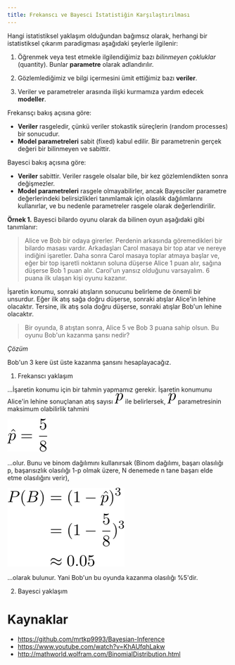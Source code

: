 ```yaml
---
title: Frekanscı ve Bayesci İstatistiğin Karşılaştırılması
---
```


Hangi istatistiksel yaklaşım olduğundan bağımsız olarak, herhangi bir istatistiksel çıkarım paradigması aşağıdaki şeylerle ilgilenir:

1. Öğrenmek veya test etmekle ilgilendiğimiz bazı _bilinmeyen çokluklar_ (quantity). Bunlar **parametre** olarak adlandırılır.

2. Gözlemlediğimiz ve bilgi içermesini ümit ettiğimiz bazı **veriler**.

3. Veriler ve parametreler arasında ilişki kurmamıza yardım edecek **modeller**.

Frekansçı bakış açısına göre:

* **Veriler** rasgeledir, çünkü veriler stokastik süreçlerin (random processes) bir sonucudur.
* **Model parametreleri** sabit (fixed) kabul edilir. Bir parametrenin gerçek değeri bir bilinmeyen ve sabittir.

Bayesci bakış açısına göre:

* **Veriler** sabittir. Veriler rasgele olsalar bile, bir kez gözlemlendikten sonra değişmezler.
* **Model parametreleri** rasgele olmayabilirler, ancak Bayesciler parametre değerlerindeki belirsizlikleri tanımlamak için olasılık dağılımlarını kullanırlar, ve bu nedenle parametreler rasgele olarak değerlendirilir.

**Örnek 1.** Bayesci bilardo oyunu olarak da bilinen oyun aşağıdaki gibi tanımlanır:

> Alice ve Bob bir odaya girerler. Perdenin arkasında göremedikleri bir bilardo masası vardır. Arkadaşları Carol masaya bir top atar ve nereye indiğini işaretler. Daha sonra Carol masaya toplar atmaya başlar ve, eğer bir top işaretli noktanın soluna düşerse Alice 1 puan alır, sağına düşerse Bob 1 puan alır. Carol'un yansız olduğunu varsayalım. 6 puana ilk ulaşan kişi oyunu kazanır.

İşaretin konumu, sonraki atışların sonucunu belirleme de önemli bir unsurdur. Eğer ilk atış sağa doğru düşerse, sonraki atışlar Alice'in lehine olacaktır. Tersine, ilk atış sola doğru düşerse, sonraki atışlar Bob'un lehine olacaktır.

> Bir oyunda, 8 atıştan sonra, Alice 5 ve Bob 3 puana sahip olsun. Bu oyunu Bob'un kazanma şansı nedir?

*Çözüm*

Bob'un 3 kere üst üste kazanma şansını hesaplayacağız.


1. Frekanscı yaklaşım

...İşaretin konumu için bir tahmin yapmamız gerekir. İşaretin konumunu Alice'in lehine sonuçlanan atış sayısı ![0301](imgs/03_01.svg) ile belirlersek, ![0301](imgs/03_01.svg) parametresinin maksimum olabilirlik tahmini

![0302](imgs/03_02.svg)

...olur. Bunu ve binom dağılımını kullanırsak (Binom dağılımı, başarı olasılığı p, başarısızlık olasılığı 1-p olmak üzere, N denemede n tane başarı elde etme olasılığını verir),

![0303](imgs/03_03.svg)

...olarak bulunur. Yani Bob'un bu oyunda kazanma olasılığı %5'dir.

2. Bayesci yaklaşım

# Kaynaklar

* https://github.com/mrtkp9993/Bayesian-Inference
* https://www.youtube.com/watch?v=KhAUfqhLakw
* http://mathworld.wolfram.com/BinomialDistribution.html